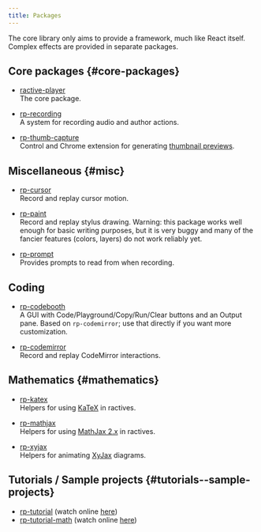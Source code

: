 ```yaml
---
title: Packages
---
```


The core library only aims to provide a framework, much like React itself. Complex effects are provided in separate packages.

## Core packages {#core-packages}
- [ractive-player](https://www.npmjs.com/package/ractive-player)<br/>The core package.

- [rp-recording](https://www.npmjs.com/package/rp-recording)<br/>A system for recording audio and author actions.

- [rp-thumb-capture](https://github.com/ysulyma/rp-thumb-capture)<br/>Control and Chrome extension for generating [thumbnail previews](/docs/guide/mastering#thumbnails).

## Miscellaneous {#misc}

- [rp-cursor](https://www.npmjs.com/package/rp-cursor)<br/>Record and replay cursor motion.

- [rp-paint](https://www.npmjs.com/package/rp-paint)<br/>Record and replay stylus drawing. Warning: this package works well enough for basic writing purposes, but it is very buggy and many of the fancier features (colors, layers) do not work reliably yet.

- [rp-prompt](https://www.npmjs.com/package/rp-prompt)<br/>Provides prompts to read from when recording.

## Coding

- [rp-codebooth](https://www.npmjs.com/package/rp-codebooth)<br/>A GUI with Code/Playground/Copy/Run/Clear buttons and an Output pane. Based on `rp-codemirror`; use that directly if you want more customization.

- [rp-codemirror](https://www.npmjs.com/package/rp-codemirror)<br/>Record and replay CodeMirror interactions.

## Mathematics {#mathematics}

- [rp-katex](https://www.npmjs.com/package/rp-katex)<br/>Helpers for using [KaTeX](https://katex.org) in ractives.

- [rp-mathjax](https://www.npmjs.com/package/rp-mathjax)<br/>Helpers for using [MathJax 2.x](https://www.mathjax.org) in ractives.

- [rp-xyjax](https://www.npmjs.com/package/rp-xyjax)<br/>Helpers for animating [XyJax](https://sonoisa.github.io/xyjax/xyjax.html) diagrams.

## Tutorials / Sample projects {#tutorials--sample-projects}

- [rp-tutorial](https://github.com/ysulyma/rp-tutorial) (watch online [here](/))
- [rp-tutorial-math](https://github.com/ysulyma/rp-tutorial-math) (watch online [here](/math/))
